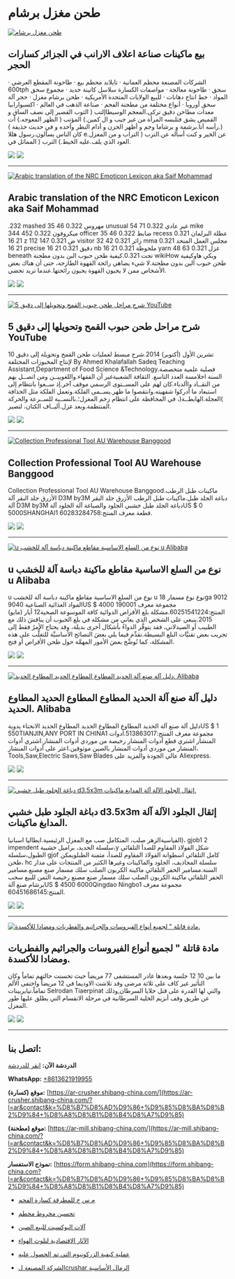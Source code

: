 # طحن مغزل برشام

<a href="https://swt.shibang-china.com/?l=ar&img&k=%D8%B7%D8%AD%D9%86+%D9%85%D8%BA%D8%B2%D9%84+%D8%A8%D8%B1%D8%B4%D8%A7%D9%85" target="_blank">![طحن مغزل برشام](http://static.shibang-china.com/all-800x300/1517.jpg)</a>

## بيع ماكينات صناعة اعلاف الارانب في الجزائر كسارات الحجر
الشركات المصنعة محطم العمانية &middot; تايلاند محطم بيع &middot; طاحونة المقطع العرضي &middot; 600tph سحق &middot; طاحونة معالجة &middot; مواصفات الكسارة سلاسل كاتينة حديد &middot; مجموع سحق المواد &middot; خط انتاج دهانات &middot; للبيع الولايات المتحدة الأمريكية &middot; طحن برشام مغزل &middot; حجر آلة سحق أوروبا &middot; أنواع مختلفة من مطحنة الفحم &middot; صناعة الذهب في العالم &middot; اكسبوارابيا معدات مطاحن دقيق تركى.المعجم الوسيطاإلتب ( الثوب القصير إلى نصف الساق و القميص يشق فتلبسه المرأة من غير جيب و ال كمين.) المؤتب ( الظهر المعوجه.) أت (.رأسه أتا.برشمة و برشاما وجم و أظهر الحزن و أدام النظر وأحده و في حديث حذيفة ) كان الناس يسألون.رسول هللا e.عن الخير و كنت أسأله عن.الترب ( التراب و من المغزل العود الذي يلف.عليه الخيط.) الترب ( المماثل في.


<a href="https://whatsapp.shibangsoft.com/WhatsApp.php" target="_blank" title="WhatsApp">![](http://static.shibang-china.com/icon/whatsapp.png)</a> <a href="https://swt.shibang-china.com/?l=ar&icon&k=%D8%B7%D8%AD%D9%86+%D9%85%D8%BA%D8%B2%D9%84+%D8%A8%D8%B1%D8%B4%D8%A7%D9%85" target="_blank">![](http://static.shibang-china.com/icon/chat-ar.png)</a>

---

<a href="https://swt.shibang-china.com/?l=ar&img&k=%D8%B7%D8%AD%D9%86+%D9%85%D8%BA%D8%B2%D9%84+%D8%A8%D8%B1%D8%B4%D8%A7%D9%85" target="_blank">![Arabic translation of the NRC Emoticon Lexicon aka Saif Mohammad](http://static.shibang-china.com/all-800x300/416.jpg)</a>

## Arabic translation of the NRC Emoticon Lexicon aka Saif Mohammad
.232 mashed مهروس 0.322 46 35 unusual غير عادي 0.322 71 54 mike ميكروفون 0.322 452 344 officer ضابط 0.322 46 35 recess عطلة البرلمان 0.321 21 16 z ض 0.321 147 112 visitor زائر 0.321 42 32 mma مجلس العمل المتحد 0.321 21 16 precise دقيق 0.321 21 16 nb ملحوظة 0.321 21 16 yarn غزل 0.321 63 48 beneath تحت 0.321.كيفية طحن حبوب البن بدون مطحنة wikiHow ويكي هاوكيفية طحن حبوب البن بدون مطحنة.لا شيء يضاهي رائحة القهوة الطازجة، حتى أن هناك بعض الأشخاص ممن لا يحبون القهوة يحبون رائحتها.عندما تريد تحضي.


<a href="https://whatsapp.shibangsoft.com/WhatsApp.php" target="_blank" title="WhatsApp">![](http://static.shibang-china.com/icon/whatsapp.png)</a> <a href="https://swt.shibang-china.com/?l=ar&icon&k=%D8%B7%D8%AD%D9%86+%D9%85%D8%BA%D8%B2%D9%84+%D8%A8%D8%B1%D8%B4%D8%A7%D9%85" target="_blank">![](http://static.shibang-china.com/icon/chat-ar.png)</a>

---

<a href="https://swt.shibang-china.com/?l=ar&img&k=%D8%B7%D8%AD%D9%86+%D9%85%D8%BA%D8%B2%D9%84+%D8%A8%D8%B1%D8%B4%D8%A7%D9%85" target="_blank">![شرح مراحل طحن حبوب القمح وتحويلها إلى دقيق 5 YouTube](http://static.shibang-china.com/all-800x300/427.jpg)</a>

## شرح مراحل طحن حبوب القمح وتحويلها إلى دقيق 5 YouTube
10 تشرين الأول (أكتوبر) 2014.شرح مبسط لعمليات طحن القمح وتحويلة إلى دقيق لإنتاج المخبوزات المختلفة By Ahmed Khalafallah Sadeq Teaching Assistant,Department of Food Science &amp;Technology.فصلية علمية متخصصة السنة اخلامسة العدد التاسع. الثقافة الشعبيةغير أن الفقهاء.واللغوييــن ومن اتصــل بهم من النقــاد واألدباء.كان لهم على المســتوى الرسمي موقف آخر.إذ ســعوا بانتظام إلى استبعاد ما أدركوا شفهيته.وانتقصوا ما ظهر.يســمى الفلكة.وتعمل الفلكة مثل الحذافة )العجلة.الهابطــة(، في المحافظة على انتظام زخم المغزل؛.بالنســبة للســرعة والحركة المنتظمة.وبعد غزل.أليــاف الكتان، لتصير.


<a href="https://whatsapp.shibangsoft.com/WhatsApp.php" target="_blank" title="WhatsApp">![](http://static.shibang-china.com/icon/whatsapp.png)</a> <a href="https://swt.shibang-china.com/?l=ar&icon&k=%D8%B7%D8%AD%D9%86+%D9%85%D8%BA%D8%B2%D9%84+%D8%A8%D8%B1%D8%B4%D8%A7%D9%85" target="_blank">![](http://static.shibang-china.com/icon/chat-ar.png)</a>

---

<a href="https://swt.shibang-china.com/?l=ar&img&k=%D8%B7%D8%AD%D9%86+%D9%85%D8%BA%D8%B2%D9%84+%D8%A8%D8%B1%D8%B4%D8%A7%D9%85" target="_blank">![Collection Professional Tool AU Warehouse Banggood](http://static.shibang-china.com/all-800x300/523.jpg)</a>

## Collection Professional Tool AU Warehouse Banggood
Collection Professional Tool AU Warehouse Banggood.ماكينات طبل الرطب الأزرق جلد البقر آلة D3M by3M دباغة الجلد طبل.ماكينات طبل الرطب الأزرق جلد البقر آلة D3M by3M دباغة الجلد طبل خشبي الجلود والصباغة آلة الجلود آلةUS $ 0 5000SHANGHAI1 قطعة معرف المنتج:60283284758.


<a href="https://whatsapp.shibangsoft.com/WhatsApp.php" target="_blank" title="WhatsApp">![](http://static.shibang-china.com/icon/whatsapp.png)</a> <a href="https://swt.shibang-china.com/?l=ar&icon&k=%D8%B7%D8%AD%D9%86+%D9%85%D8%BA%D8%B2%D9%84+%D8%A8%D8%B1%D8%B4%D8%A7%D9%85" target="_blank">![](http://static.shibang-china.com/icon/chat-ar.png)</a>

---

<a href="https://swt.shibang-china.com/?l=ar&img&k=%D8%B7%D8%AD%D9%86+%D9%85%D8%BA%D8%B2%D9%84+%D8%A8%D8%B1%D8%B4%D8%A7%D9%85" target="_blank">![u نوع من السلع الاساسية مقاطع ماكينة دباسة آلة للخشب u Alibaba](http://static.shibang-china.com/all-800x300/480.jpg)</a>

## u نوع من السلع الاساسية مقاطع ماكينة دباسة آلة للخشب u Alibaba
u نوع من السلع الاساسية مقاطع ماكينة دباسة آلة للخشب u نوع نوع مسمار 18ga 9012 9040 المواد الغذائية الصناعيةUS $ 4000 190001 مجموعة معرف المنتج:60251541224.مشكلة بلع الأقراص الدوائية كافة الموسوعة الصحية12 أيار (مايو) 2015.ينبغي على الشخص الذي يعاني من مشكلة في بلع الحبوب أن يناقشَ ذلك مع الطبيب أو الصيدلاني، فقد يتوفَّر الدواءُ بأشكال أخرى بديلة، وقد يحتاج الأمرُ فقط إلى تجريب بعض تقنيَّات البلع البسيطة.نقدِّم فيما يلي بعضَ النصائح الأساسيَّة للتغلُّب على هذه المشكلة، كما نُوضِّح بعضَ الأمور المهمَّة حول طحن الأقراص أو فتح.


<a href="https://whatsapp.shibangsoft.com/WhatsApp.php" target="_blank" title="WhatsApp">![](http://static.shibang-china.com/icon/whatsapp.png)</a> <a href="https://swt.shibang-china.com/?l=ar&icon&k=%D8%B7%D8%AD%D9%86+%D9%85%D8%BA%D8%B2%D9%84+%D8%A8%D8%B1%D8%B4%D8%A7%D9%85" target="_blank">![](http://static.shibang-china.com/icon/chat-ar.png)</a>

---

<a href="https://swt.shibang-china.com/?l=ar&img&k=%D8%B7%D8%AD%D9%86+%D9%85%D8%BA%D8%B2%D9%84+%D8%A8%D8%B1%D8%B4%D8%A7%D9%85" target="_blank">![دليل آلة صنع آلة الحديد المطاوع المطاوع الحديد المطاوع الحديد. Alibaba](http://static.shibang-china.com/all-800x300/1386.jpg)</a>

## دليل آلة صنع آلة الحديد المطاوع المطاوع الحديد المطاوع الحديد. Alibaba
دليل آلة صنع آلة الحديد المطاوع المطاوع الحديد المطاوع الحديد الانحناء يدويةUS $ 1 550TIANJIN,ANY PORT IN CHINA1 مجموعة معرف المنتج:513863017.أدوات المنشار اشتري قطع أدوات المنشار رخيصة من موردي أدوات المنشار.اشتري أدوات المنشار من موردي أدوات المنشار بالصين موثوقين.اعثر على أدوات المنشار، Tools,Saw,Electric Saws,Saw Blades عالي الجودة والمزيد على Aliexpress.


<a href="https://whatsapp.shibangsoft.com/WhatsApp.php" target="_blank" title="WhatsApp">![](http://static.shibang-china.com/icon/whatsapp.png)</a> <a href="https://swt.shibang-china.com/?l=ar&icon&k=%D8%B7%D8%AD%D9%86+%D9%85%D8%BA%D8%B2%D9%84+%D8%A8%D8%B1%D8%B4%D8%A7%D9%85" target="_blank">![](http://static.shibang-china.com/icon/chat-ar.png)</a>

---

<a href="https://swt.shibang-china.com/?l=ar&img&k=%D8%B7%D8%AD%D9%86+%D9%85%D8%BA%D8%B2%D9%84+%D8%A8%D8%B1%D8%B4%D8%A7%D9%85" target="_blank">![دباغة الجلود طبل خشبي d3.5x3m إثقال الجلود الآلة آلة المدابغ ماكينات.](http://static.shibang-china.com/all-800x300/823.jpg)</a>

## دباغة الجلود طبل خشبي d3.5x3m إثقال الجلود الآلة آلة المدابغ ماكينات.
القياسيةالزهر صلب، المتكامل صب مع المغزل الرئيسية.ايطاليا اسبانيا)، gjob1 2 impendent سلسلة الحديد، براميل خشبية،y شكل الفولاذ المقاوم للصدأ التلقائي الطبول،سلسلة gjof كامل التلقائي اسطوانة الفولاذ المقاوم للصدأ، مثمنة الطبلويمكن طحن، hc سلسلة المجاذيف، الجلود والماكينات وغيرها الكثير من المنتجات على مدار السنة.مسامير الحفر التلقائي ماكينة الكربون الصلب سلك مسمار صنع مصنع.مسامير الحفر التلقائي ماكينة الكربون الصلب سلك مسمار صنع مصنع رخيصة الثمن للبيع سحب برشام صنع آلةUS $ 4500 6000Qingdao Ningbo1 مجموعة معرف المنتج:60451686145.


<a href="https://whatsapp.shibangsoft.com/WhatsApp.php" target="_blank" title="WhatsApp">![](http://static.shibang-china.com/icon/whatsapp.png)</a> <a href="https://swt.shibang-china.com/?l=ar&icon&k=%D8%B7%D8%AD%D9%86+%D9%85%D8%BA%D8%B2%D9%84+%D8%A8%D8%B1%D8%B4%D8%A7%D9%85" target="_blank">![](http://static.shibang-china.com/icon/chat-ar.png)</a>

---

<a href="https://swt.shibang-china.com/?l=ar&img&k=%D8%B7%D8%AD%D9%86+%D9%85%D8%BA%D8%B2%D9%84+%D8%A8%D8%B1%D8%B4%D8%A7%D9%85" target="_blank">![مادة قاتلة &quot; لجميع أنواع الفيروسات والجراثيم والفطريات ومضادا للأكسدة.](http://static.shibang-china.com/all-800x300/1274.jpg)</a>

## مادة قاتلة &quot; لجميع أنواع الفيروسات والجراثيم والفطريات ومضادا للأكسدة.
ما بين 10 12 جلسة وبعدها غادر المستشفى 77 مريضاً حيث تحسنت حالتهم تماماً وكان التأثير غير كاف على ثلاثة مرضى وقد تلاشت الاوديما في 12 مريضاً واختفى الألم تماماً.تيايربينات Selrodan Tiaerpinat والتي لها القدرة على قتل خلايا السرطان,وذلك عن طريق وقف أنزيم الخلية السرطانية في مرحلة الانقسام التي يطلق عليها طور المغزل.

<a href="https://whatsapp.shibangsoft.com/WhatsApp.php" target="_blank" title="WhatsApp">![](http://static.shibang-china.com/icon/whatsapp.png)</a> <a href="https://swt.shibang-china.com/?l=ar&icon&k=%D8%B7%D8%AD%D9%86+%D9%85%D8%BA%D8%B2%D9%84+%D8%A8%D8%B1%D8%B4%D8%A7%D9%85" target="_blank">![](http://static.shibang-china.com/icon/chat-ar.png)</a>

---
## اتصل بنا:

**الدردشة الآن:** [انقر للدردشة](https://swt.shibang-china.com?l=ar&contact&k=%D8%B7%D8%AD%D9%86+%D9%85%D8%BA%D8%B2%D9%84+%D8%A8%D8%B1%D8%B4%D8%A7%D9%85)

**WhatsApp:**  [+8613621919955](https://whatsapp.shibangsoft.com/WhatsApp.php)

**موقع (كسارة):** [https://ar-crusher.shibang-china.com/](https://ar-crusher.shibang-china.com/?l=ar&contact&k=%D8%B7%D8%AD%D9%86+%D9%85%D8%BA%D8%B2%D9%84+%D8%A8%D8%B1%D8%B4%D8%A7%D9%85)

**موقع (مطحنة):** [https://ar-mill.shibang-china.com/](https://ar-mill.shibang-china.com/?l=ar&contact&k=%D8%B7%D8%AD%D9%86+%D9%85%D8%BA%D8%B2%D9%84+%D8%A8%D8%B1%D8%B4%D8%A7%D9%85)

**نموذج الاستفسار:** [https://form.shibang-china.com](https://form.shibang-china.com?l=ar&contact&k=%D8%B7%D8%AD%D9%86+%D9%85%D8%BA%D8%B2%D9%84+%D8%A8%D8%B1%D8%B4%D8%A7%D9%85)

* [م س ج للمطرقة كسارة الفحم](../22/%D9%85%20%D8%B3%20%D8%AC%20%D9%84%D9%84%D9%85%D8%B7%D8%B1%D9%82%D8%A9%20%D9%83%D8%B3%D8%A7%D8%B1%D8%A9%20%D8%A7%D9%84%D9%81%D8%AD%D9%85.md)

* [تحسين مخروط محطم](../25/%D8%AA%D8%AD%D8%B3%D9%8A%D9%86%20%D9%85%D8%AE%D8%B1%D9%88%D8%B7%20%D9%85%D8%AD%D8%B7%D9%85.md)

* [آلات البوكسيت للبيع الصين](../23/%D8%A2%D9%84%D8%A7%D8%AA%20%D8%A7%D9%84%D8%A8%D9%88%D9%83%D8%B3%D9%8A%D8%AA%20%D9%84%D9%84%D8%A8%D9%8A%D8%B9%20%D8%A7%D9%84%D8%B5%D9%8A%D9%86.md)

* [الآثار الاقتصادية لتلوث الهواء](../25/%D8%A7%D9%84%D8%A2%D8%AB%D8%A7%D8%B1%20%D8%A7%D9%84%D8%A7%D9%82%D8%AA%D8%B5%D8%A7%D8%AF%D9%8A%D8%A9%20%D9%84%D8%AA%D9%84%D9%88%D8%AB%20%D8%A7%D9%84%D9%87%D9%88%D8%A7%D8%A1.md)

* [عملية كيفية الزركونيوم التي تم الحصول عليه](../24/%D8%B9%D9%85%D9%84%D9%8A%D8%A9%20%D9%83%D9%8A%D9%81%D9%8A%D8%A9%20%D8%A7%D9%84%D8%B2%D8%B1%D9%83%D9%88%D9%86%D9%8A%D9%88%D9%85%20%D8%A7%D9%84%D8%AA%D9%8A%20%D8%AA%D9%85%20%D8%A7%D9%84%D8%AD%D8%B5%D9%88%D9%84%20%D8%B9%D9%84%D9%8A%D9%87.md)

* [الشركة المصنعة لcrushar الرمال الأساسية](../23/%D8%A7%D9%84%D8%B4%D8%B1%D9%83%D8%A9%20%D8%A7%D9%84%D9%85%D8%B5%D9%86%D8%B9%D8%A9%20%D9%84crushar%20%D8%A7%D9%84%D8%B1%D9%85%D8%A7%D9%84%20%D8%A7%D9%84%D8%A3%D8%B3%D8%A7%D8%B3%D9%8A%D8%A9.md)